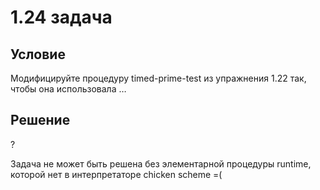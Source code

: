 # 1.24 задача

## Условие

Модифицируйте процедуру timed-prime-test из упражнения 1.22 так, чтобы она использовала …

## Решение

?

Задача не может быть решена без элементарной процедуры runtime, которой нет в интерпретаторе chicken scheme =(
